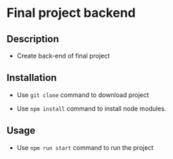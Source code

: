 # Final project backend

## Description

* Create back-end of final project

## Installation

* Use ```git clone``` command to download project

* Use ```npm install``` command to install node modules.

## Usage

* Use ```npm run start``` command to run the project